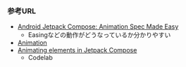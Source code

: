 ### 参考URL

- [Android Jetpack Compose: Animation Spec Made Easy](https://medium.com/mobile-app-development-publication/android-jetpack-compose-animation-spec-made-easy-6e7990aef203)
  - Easingなどの動作がどうなっているか分かりやすい
- [Animation](https://developer.android.com/jetpack/compose/animation#animate-as-state)
- [Animating elements in Jetpack Compose](https://developer.android.com/codelabs/jetpack-compose-animation?continue=https%3A%2F%2Fdeveloper.android.com%2Fcourses%2Fpathways%2Fcompose%3Fhl%3Dja%23codelab-https%3A%2F%2Fdeveloper.android.com%2Fcodelabs%2Fjetpack-compose-animation#0)
  - Codelab
